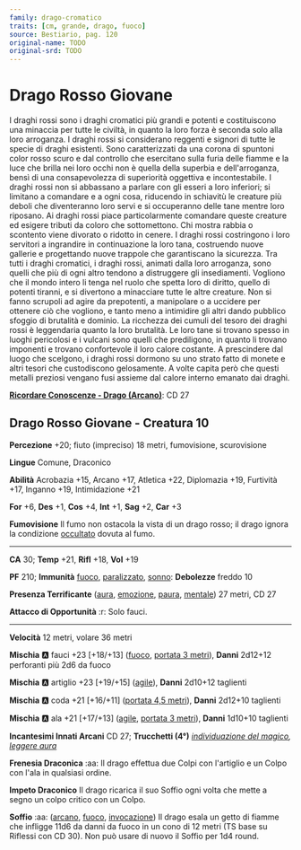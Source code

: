 ```yaml
---
family: drago-cromatico
traits: [cm, grande, drago, fuoco]
source: Bestiario, pag. 120
original-name: TODO
original-srd: TODO
---
```


# Drago Rosso Giovane

I draghi rossi sono i draghi cromatici più grandi e potenti e costituiscono una minaccia per tutte le civiltà, in quanto la loro forza è seconda solo alla loro arroganza. I draghi rossi si considerano reggenti e signori di tutte le specie di draghi esistenti. Sono caratterizzati da una corona di spuntoni color rosso scuro e dal controllo che esercitano sulla furia delle fiamme e la luce che brilla nei loro occhi non è quella della superbia e dell'arroganza, bensì di una consapevolezza di superiorità oggettiva e incontestabile. I draghi rossi non si abbassano a parlare con gli esseri a loro inferiori; si limitano a comandare e a ogni cosa, riducendo in schiavitù le creature più deboli che diventeranno loro servi e si occuperanno delle tane mentre loro riposano. Ai draghi rossi piace particolarmente comandare queste creature ed esigere tributi da coloro che sottomettono. Chi mostra rabbia o scontento viene divorato o ridotto in cenere. I draghi rossi costringono i loro servitori a ingrandire in continuazione la loro tana, costruendo nuove gallerie e progettando nuove trappole che garantiscano la sicurezza. Tra tutti i draghi cromatici, i draghi rossi, animati dalla loro arroganza, sono quelli che più di ogni altro tendono a distruggere gli insediamenti. Vogliono che il mondo intero li tenga nel ruolo che spetta loro di diritto, quello di potenti tiranni, e si divertono a minacciare tutte le altre creature. Non si fanno scrupoli ad agire da prepotenti, a manipolare o a uccidere per ottenere ciò che vogliono, e tanto meno a intimidire gli altri dando pubblico sfoggio di brutalità e dominio. La ricchezza dei cumuli del tesoro dei draghi rossi è leggendaria quanto la loro brutalità. Le loro tane si trovano spesso in luoghi pericolosi e i vulcani sono quelli che prediligono, in quanto li trovano imponenti e trovano confortevole il loro calore costante. A prescindere dal luogo che scelgono, i draghi rossi dormono su uno strato fatto di monete e altri tesori che custodiscono gelosamente. A volte capita però che questi metalli preziosi vengano fusi assieme dal calore interno emanato dai draghi.

**[Ricordare Conoscenze - Drago (Arcano)](/azioni/ricordare-conoscenze)**: CD 27

## Drago Rosso Giovane - Creatura 10

**Percezione** +20; fiuto (impreciso) 18 metri, fumovisione, scurovisione

**Lingue** Comune, Draconico

**Abilità** Acrobazia +15, Arcano +17, Atletica +22, Diplomazia +19, Furtività +17, Inganno +19, Intimidazione +21

**For** +6, **Des** +1, **Cos** +4, **Int** +1, **Sag** +2, **Car** +3

**Fumovisione** Il fumo non ostacola la vista di un drago rosso; il drago ignora la condizione [occultato](/condizioni/occultato) dovuta al fumo.

***

**CA** 30; **Temp** +21, **Rifl** +18, **Vol** +19

**PF** 210; **Immunità** [fuoco](/tratti/fuoco), [paralizzato](/condizioni/paralizzato), [sonno](/tratti/sonno): **Debolezze** freddo 10

**Presenza Terrificante** ([aura](/tratti/aura), [emozione](/tratti/emozione), [paura](/tratti/paura), [mentale](/tratti/mentale)) 27 metri, CD 27

**Attacco di Opportunità** :r:  Solo fauci.

***

**Velocità** 12 metri, volare 36 metri

**Mischia** :a: fauci +23 \[+18/+13] ([fuoco](/tratti/fuoco), [portata 3 metri](/tratti/portata)), **Danni** 2d12+12 perforanti più 2d6 da fuoco

**Mischia** :a: artiglio +23 \[+19/+15] ([agile](/tratti/agile)), **Danni** 2d10+12 taglienti

**Mischia** :a: coda +21 \[+16/+11] ([portata 4,5 metri](/tratti/portata)), **Danni** 2d12+10 taglienti

**Mischia** :a: ala +21 \[+17/+13] ([agile](/tratti/agile), [portata 3 metri](/tratti/portata)), **Danni** 1d10+10 taglienti

**Incantesimi Innati Arcani** CD 27; **Trucchetti (4°)** *[individuazione del magico](/incantesimi/individuazione-del-magico), [leggere aura](/incantesimi/leggere-aura)*

**Frenesia Draconica** :aa:  Il drago effettua due Colpi con l'artiglio e un Colpo con l'ala in qualsiasi ordine.

**Impeto Draconico** Il drago ricarica il suo Soffio ogni volta che mette a segno un colpo critico con un Colpo.

**Soffio** :aa:  ([arcano](/tratti/arcano), [fuoco](/tratti/fuoco), [invocazione](/tratti/invocazione)) Il drago esala un getto di fiamme che infligge 11d6 da danni da fuoco in un cono di 12 metri (TS base su Riflessi con CD 30). Non può usare di nuovo il Soffio per 1d4 round.
